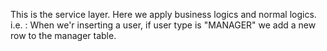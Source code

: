 This is the service layer. Here we apply business logics and normal logics. i.e. : When we'r inserting a user, if user type is "MANAGER" we add a new row to the manager table.